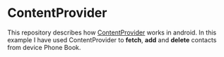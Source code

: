 # ContentProvider
This repository describes how [ContentProvider](http://developer.android.com/reference/android/content/ContentProvider.html) works in android.
In this example I have used ContentProvider to **fetch**, **add** and **delete** contacts from device Phone Book.
